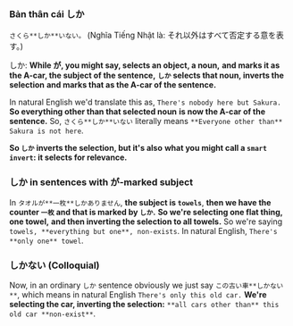 ### Bản thân cái しか
`さくら**しか**いない。` (Nghĩa Tiếng Nhật là: それ以外はすべて否定する意を表す。)

しか: **While が, you might say, selects an object, a noun,** **and marks it as the A-car, the subject of the sentence,** **`しか` selects that noun, inverts the selection** **and marks that as the A-car of the sentence.**

In natural English we'd translate this as, `There's nobody here but Sakura.` **So everything other than that selected noun** **is now the A-car of the sentence.** So, `さくら**しか**いない` literally means `**Everyone other than** Sakura is not here`.

**So `しか` inverts the selection, but it's also** **what you might call a `smart invert`: it selects for relevance.**

### しか in sentences with が-marked subject 
In `タオルが**一枚**しかありません`, **the subject is `towels`**, **then we have the counter `一枚` and that is marked by `しか`.** **So we're selecting one flat thing, one towel,** **and then inverting the selection to all towels.**
So we're saying `towels, **everything but one**, non-exists`. In natural English, `There's **only one** towel`.
### しかない (Colloquial)
Now, in an ordinary `しか` sentence obviously we just say `この古い車**しかない**`, which means in natural English `There's only this old car.` **We're selecting the car, inverting the selection:** `**all cars other than** this old car **non-exist**`.